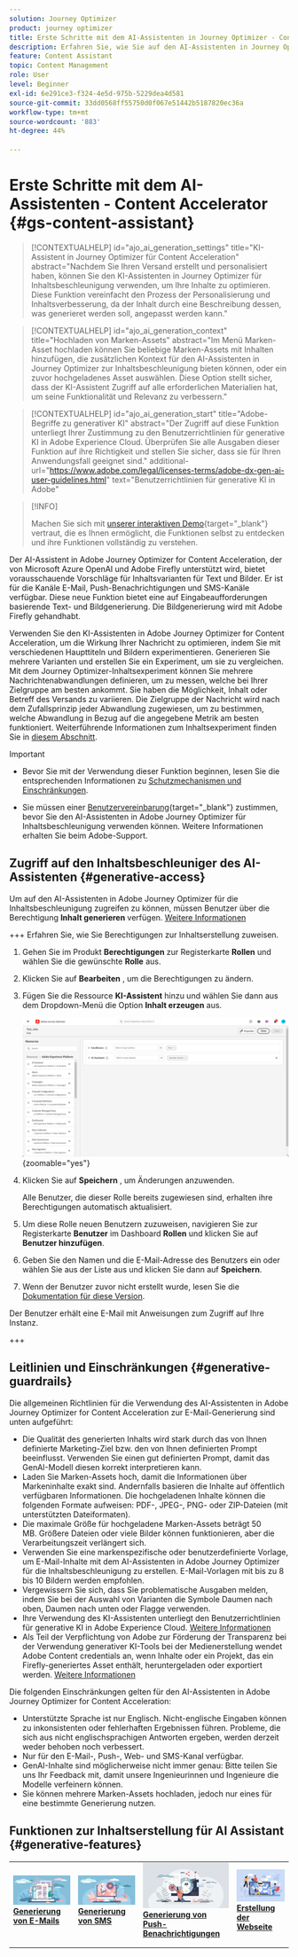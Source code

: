 ```yaml
---
solution: Journey Optimizer
product: journey optimizer
title: Erste Schritte mit dem AI-Assistenten in Journey Optimizer - Content Accelerator
description: Erfahren Sie, wie Sie auf den AI-Assistenten in Journey Optimizer - Content Accelerator zugreifen und mit ihm arbeiten können
feature: Content Assistant
topic: Content Management
role: User
level: Beginner
exl-id: 6e291ce3-f324-4e5d-975b-5229dea4d581
source-git-commit: 33dd0568ff55750d0f067e51442b5187820ec36a
workflow-type: tm+mt
source-wordcount: '883'
ht-degree: 44%

---
```


# Erste Schritte mit dem AI-Assistenten - Content Accelerator {#gs-content-assistant}

>[!CONTEXTUALHELP]
>id="ajo_ai_generation_settings"
>title="KI-Assistent in Journey Optimizer für Content Acceleration"
>abstract="Nachdem Sie Ihren Versand erstellt und personalisiert haben, können Sie den KI-Assistenten in Journey Optimizer für Inhaltsbeschleunigung verwenden, um Ihre Inhalte zu optimieren. Diese Funktion vereinfacht den Prozess der Personalisierung und Inhaltsverbesserung, da der Inhalt durch eine Beschreibung dessen, was generieret werden soll, angepasst werden kann."

>[!CONTEXTUALHELP]
>id="ajo_ai_generation_context"
>title="Hochladen von Marken-Assets"
>abstract="Im Menü Marken-Asset hochladen können Sie beliebige Marken-Assets mit Inhalten hinzufügen, die zusätzlichen Kontext für den AI-Assistenten in Journey Optimizer zur Inhaltsbeschleunigung bieten können, oder ein zuvor hochgeladenes Asset auswählen. Diese Option stellt sicher, dass der KI-Assistent Zugriff auf alle erforderlichen Materialien hat, um seine Funktionalität und Relevanz zu verbessern."

>[!CONTEXTUALHELP]
>id="ajo_ai_generation_start"
>title="Adobe-Begriffe zu generativer KI"
>abstract="Der Zugriff auf diese Funktion unterliegt Ihrer Zustimmung zu den Benutzerrichtlinien für generative KI in Adobe Experience Cloud. Überprüfen Sie alle Ausgaben dieser Funktion auf ihre Richtigkeit und stellen Sie sicher, dass sie für Ihren Anwendungsfall geeignet sind."
>additional-url="https://www.adobe.com/legal/licenses-terms/adobe-dx-gen-ai-user-guidelines.html" text="Benutzerrichtlinien für generative KI in Adobe"

>[!INFO]
>
>Machen Sie sich mit [unserer interaktiven Demo](https://experienceleague.adobe.com/en/apps/journey-optimizer/ai-assistant-content-accelerator){target="_blank"} vertraut, die es Ihnen ermöglicht, die Funktionen selbst zu entdecken und ihre Funktionen vollständig zu verstehen.


Der AI-Assistent in Adobe Journey Optimizer for Content Acceleration, der von Microsoft Azure OpenAI und Adobe Firefly unterstützt wird, bietet vorausschauende Vorschläge für Inhaltsvarianten für Text und Bilder. Er ist für die Kanäle E-Mail, Push-Benachrichtigungen und SMS-Kanäle verfügbar. Diese neue Funktion bietet eine auf Eingabeaufforderungen basierende Text- und Bildgenerierung. Die Bildgenerierung wird mit Adobe Firefly gehandhabt.

Verwenden Sie den KI-Assistenten in Adobe Journey Optimizer for Content Acceleration, um die Wirkung Ihrer Nachricht zu optimieren, indem Sie mit verschiedenen Haupttiteln und Bildern experimentieren. Generieren Sie mehrere Varianten und erstellen Sie ein Experiment, um sie zu vergleichen. Mit dem Journey Optimizer-Inhaltsexperiment können Sie mehrere Nachrichtenabwandlungen definieren, um zu messen, welche bei Ihrer Zielgruppe am besten ankommt. Sie haben die Möglichkeit, Inhalt oder Betreff des Versands zu variieren. Die Zielgruppe der Nachricht wird nach dem Zufallsprinzip jeder Abwandlung zugewiesen, um zu bestimmen, welche Abwandlung in Bezug auf die angegebene Metrik am besten funktioniert. Weiterführende Informationen zum Inhaltsexperiment finden Sie in [diesem Abschnitt](../content-management/content-experiment.md).

>[!IMPORTANT]
>
>* Bevor Sie mit der Verwendung dieser Funktion beginnen, lesen Sie die entsprechenden Informationen zu [Schutzmechanismen und Einschränkungen](#generative-guardrails).
>
>
>* Sie müssen einer [Benutzervereinbarung](https://www.adobe.com/legal/licenses-terms/adobe-dx-gen-ai-user-guidelines.html){target="_blank"} zustimmen, bevor Sie den AI-Assistenten in Adobe Journey Optimizer für Inhaltsbeschleunigung verwenden können. Weitere Informationen erhalten Sie beim Adobe-Support.

## Zugriff auf den Inhaltsbeschleuniger des AI-Assistenten {#generative-access}

Um auf den AI-Assistenten in Adobe Journey Optimizer für die Inhaltsbeschleunigung zugreifen zu können, müssen Benutzer über die Berechtigung **Inhalt generieren** verfügen. [Weitere Informationen](../administration/permissions.md)

+++  Erfahren Sie, wie Sie Berechtigungen zur Inhaltserstellung zuweisen.

1. Gehen Sie im Produkt **Berechtigungen** zur Registerkarte **Rollen** und wählen Sie die gewünschte **Rolle** aus.

1. Klicken Sie auf **Bearbeiten** , um die Berechtigungen zu ändern.

1. Fügen Sie die Ressource **KI-Assistent** hinzu und wählen Sie dann aus dem Dropdown-Menü die Option **Inhalt erzeugen** aus.

   ![](assets/gen-ai-role.png){zoomable="yes"}

1. Klicken Sie auf **Speichern** , um Änderungen anzuwenden.

   Alle Benutzer, die dieser Rolle bereits zugewiesen sind, erhalten ihre Berechtigungen automatisch aktualisiert.

1. Um diese Rolle neuen Benutzern zuzuweisen, navigieren Sie zur Registerkarte **Benutzer** im Dashboard **Rollen** und klicken Sie auf **Benutzer hinzufügen**.

1. Geben Sie den Namen und die E-Mail-Adresse des Benutzers ein oder wählen Sie aus der Liste aus und klicken Sie dann auf **Speichern**.

1. Wenn der Benutzer zuvor nicht erstellt wurde, lesen Sie die [Dokumentation für diese Version](https://experienceleague.adobe.com/en/docs/experience-platform/access-control/abac/permissions-ui/users).

Der Benutzer erhält eine E-Mail mit Anweisungen zum Zugriff auf Ihre Instanz.

+++

## Leitlinien und Einschränkungen {#generative-guardrails}

Die allgemeinen Richtlinien für die Verwendung des AI-Assistenten in Adobe Journey Optimizer for Content Acceleration zur E-Mail-Generierung sind unten aufgeführt:

* Die Qualität des generierten Inhalts wird stark durch das von Ihnen definierte Marketing-Ziel bzw. den von Ihnen definierten Prompt beeinflusst. Verwenden Sie einen gut definierten Prompt, damit das GenAI-Modell diesen korrekt interpretieren kann. 
* Laden Sie Marken-Assets hoch, damit die Informationen über Markeninhalte exakt sind. Andernfalls basieren die Inhalte auf öffentlich verfügbaren Informationen. Die hochgeladenen Inhalte können die folgenden Formate aufweisen: PDF-, JPEG-, PNG- oder ZIP-Dateien (mit unterstützten Dateiformaten).
* Die maximale Größe für hochgeladene Marken-Assets beträgt 50 MB. Größere Dateien oder viele Bilder können funktionieren, aber die Verarbeitungszeit verlängert sich.
* Verwenden Sie eine markenspezifische oder benutzerdefinierte Vorlage, um E-Mail-Inhalte mit dem AI-Assistenten in Adobe Journey Optimizer für die Inhaltsbeschleunigung zu erstellen. E-Mail-Vorlagen mit bis zu 8 bis 10 Bildern werden empfohlen.
* Vergewissern Sie sich, dass Sie problematische Ausgaben melden, indem Sie bei der Auswahl von Varianten die Symbole Daumen nach oben, Daumen nach unten oder Flagge verwenden.
* Ihre Verwendung des KI-Assistenten unterliegt den Benutzerrichtlinien für generative KI in Adobe Experience Cloud. [Weitere Informationen](https://www.adobe.com/legal/licenses-terms/adobe-dx-gen-ai-user-guidelines.html)
* Als Teil der Verpflichtung von Adobe zur Förderung der Transparenz bei der Verwendung generativer KI-Tools bei der Medienerstellung wendet Adobe Content credentials an, wenn Inhalte oder ein Projekt, das ein Firefly-generiertes Asset enthält, heruntergeladen oder exportiert werden. [Weitere Informationen](https://helpx.adobe.com/firefly/using/content-credentials.html)

Die folgenden Einschränkungen gelten für den AI-Assistenten in Adobe Journey Optimizer for Content Acceleration:

* Unterstützte Sprache ist nur Englisch. Nicht-englische Eingaben können zu inkonsistenten oder fehlerhaften Ergebnissen führen. Probleme, die sich aus nicht englischsprachigen Antworten ergeben, werden derzeit weder behoben noch verbessert.
* Nur für den E-Mail-, Push-, Web- und SMS-Kanal verfügbar.
* GenAI-Inhalte sind möglicherweise nicht immer genau: Bitte teilen Sie uns Ihr Feedback mit, damit unsere Ingenieurinnen und Ingenieure die Modelle verfeinern können.
* Sie können mehrere Marken-Assets hochladen, jedoch nur eines für eine bestimmte Generierung nutzen.


## Funktionen zur Inhaltserstellung für AI Assistant {#generative-features}


<table style="table-layout:fixed"><tr style="border: 0;">
<td>
<a href="generative-email.md">
<img alt="Generierung von E-Mails" src="assets/do-not-localize/text-genai.jpeg">
</a>
<div>
<a href="generative-email.md"><strong>Generierung von E-Mails</strong></a>
</div>
<p>
</td>
<td>
<a href="generative-sms.md">
<img alt="Generierung von SMS" src="assets/do-not-localize/image-genai.jpeg">
</a>
<div><a href="generative-sms.md"><strong>Generierung von SMS</strong>
</div>
<p>
</td>
<td>
<a href="generative-push.md">
<img alt="Generierung von Push-Benachrichtungen" src="assets/do-not-localize/email-genai.jpeg">
</a>
<div>
<a href="generative-push.md"><strong>Generierung von Push-Benachrichtigungen</strong></a>
</div>
<p></td>
<td>
<a href="generative-web.md">
<img alt="Webgenerierung" src="assets/do-not-localize/web-genai.jpeg">
</a>
<div><a href="generative-web.md"><strong>Erstellung der Webseite</strong>
</div>
<p>
</td>
</tr></table>
